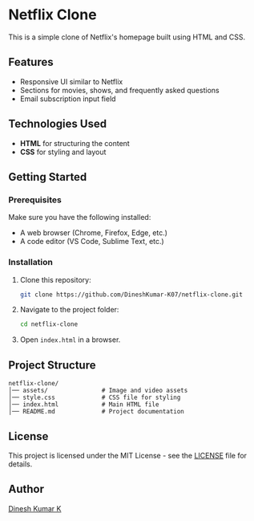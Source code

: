 # Netflix Clone

This is a simple clone of Netflix's homepage built using HTML and CSS.

## Features
- Responsive UI similar to Netflix
- Sections for movies, shows, and frequently asked questions
- Email subscription input field

## Technologies Used
- **HTML** for structuring the content
- **CSS** for styling and layout

## Getting Started

### Prerequisites
Make sure you have the following installed:
- A web browser (Chrome, Firefox, Edge, etc.)
- A code editor (VS Code, Sublime Text, etc.)

### Installation
1. Clone this repository:
   ```sh
   git clone https://github.com/DineshKumar-K07/netflix-clone.git
   ```
2. Navigate to the project folder:
   ```sh
   cd netflix-clone
   ```
3. Open `index.html` in a browser.

## Project Structure
```
netflix-clone/
│── assets/               # Image and video assets
│── style.css             # CSS file for styling
│── index.html            # Main HTML file
│── README.md             # Project documentation
```

## License
This project is licensed under the MIT License - see the [LICENSE](LICENSE) file for details.

## Author
[Dinesh Kumar K](https://github.com/DineshKumar-K07)


